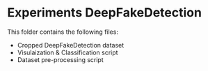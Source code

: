 # Experiments DeepFakeDetection
This folder contains the following files:
 <ul>
  <li>Cropped DeepFakeDetection dataset</li>
  <li>Visulaization & Classification script</li>
  <li>Dataset pre-processing script</li>
</ul> 
